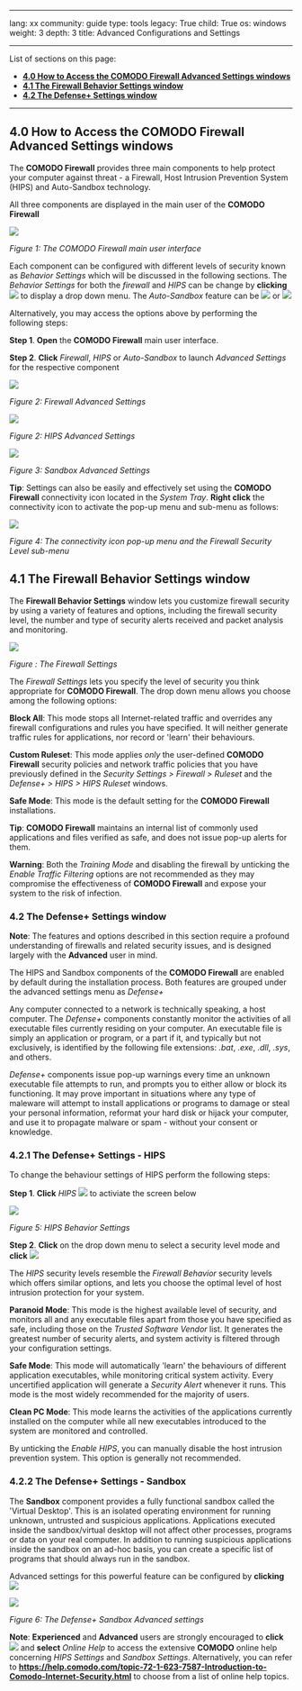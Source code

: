 

---

lang: xx
community: guide
type: tools
legacy: True
child: True
os: windows
weight: 3
depth: 3
title: Advanced Configurations and Settings

---

List of sections on this page:

- [**4.0 How to Access the COMODO Firewall Advanced Settings windows**](#4.0)
- [**4.1 The Firewall Behavior Settings window**](#4.1)
- [**4.2 The Defense+ Settings window**](#4.2)

-------

<a name="4.0"></a>
## 4.0 How to Access the **COMODO Firewall** Advanced Settings windows ##

The **COMODO Firewall** provides three main components to help protect your computer against threat - a Firewall, Host Intrusion Prevention System (HIPS) and Auto-Sandbox technology.

All three components are displayed in the main user of the **COMODO Firewall** 

![](/sbox/screen/comodo-en-1/21.png)

*Figure 1: The COMODO Firewall main user interface*

Each component can be configured with different levels of security known as *Behavior Settings* which will be discussed in the following sections. The *Behavior Settings* for both the *firewall* and *HIPS* can be change by **clicking** ![](/sbox/screen/comodo-en-1/38.png) to display a drop down menu. The *Auto-Sandbox* feature can be ![](/sbox/screen/comodo-en-1/42.png) or ![](/sbox/screen/comodo-en-1/43.png)  

Alternatively, you may access the options above by performing the following steps:

**Step 1**. **Open** the **COMODO Firewall** main user interface. 

**Step 2**. **Click** *Firewall*, *HIPS* or *Auto-Sandbox* to launch *Advanced Settings* for the respective component
  

![](/sbox/screen/comodo-en-1/39.png) 

*Figure 2: Firewall Advanced Settings* 


![](/sbox/screen/comodo-en-1/40.png)

*Figure 2: HIPS Advanced Settings* 


![](/sbox/screen/comodo-en-1/41.png)

*Figure 3: Sandbox Advanced Settings* 



**Tip**: Settings can also be easily and effectively set using the **COMODO Firewall** connectivity icon located in the *System Tray*. **Right click** the connectivity icon to activate the pop-up menu and sub-menu as follows:

![](/sbox/screen/comodo-en-1/44.png)

*Figure 4: The connectivity icon pop-up menu and the Firewall Security Level sub-menu* 

<a name="4.1"></a>
## 4.1 The Firewall Behavior Settings window ##

The **Firewall Behavior Settings** window lets you customize firewall security by using a variety of features and options, including the firewall security level, the number and type of security alerts received and packet analysis and monitoring.

![](/sbox/screen/comodo-en-1/45.png)

*Figure : The Firewall Settings*

The *Firewall Settings* lets you specify the level of security you think appropriate for **COMODO Firewall**. The drop down menu allows you choose among the following options:

**Block All**: This mode stops all Internet-related traffic and overrides any firewall configurations and rules you have specified. It will neither generate traffic rules for applications, nor record or 'learn' their behaviours.

**Custom Ruleset**: This mode applies *only* the user-defined **COMODO Firewall** security policies and network traffic policies that you have previously defined in the *Security Settings > Firewall > Ruleset* and the *Defense+ > HIPS > HIPS Ruleset* windows. 

**Safe Mode**: This mode is the default setting for the **COMODO Firewall** installations. 


**Tip**: **COMODO Firewall** maintains an internal list of commonly used applications and files verified as safe, and does not issue pop-up alerts for them.  

**Warning**: Both the *Training Mode* and disabling the firewall by unticking the *Enable Traffic Filtering* options are not recommended as they may compromise the effectiveness of **COMODO Firewall** and expose your system to the risk of infection. 

<a name="4.2"></a>
### 4.2 The Defense+ Settings window ###

**Note**: The features and options described in this section require a profound understanding of firewalls and related security issues, and is designed largely with the **Advanced** user in mind.

The HIPS and Sandbox components of the **COMODO Firewall** are enabled by default during the installation process. Both features are grouped under the advanced settings menu as *Defense+* 

Any computer connected to a network is technically speaking, a host computer. The *Defense+* components constantly monitor the activities of all executable files currently residing on your computer. An executable file is simply an application or program, or a part if it, and typically but not exclusively, is identified by the following file extensions: *.bat*, *.exe*, *.dll*, *.sys*, and others. 

*Defense+* components issue pop-up warnings every time an unknown executable file attempts to run, and prompts you to either allow or block its functioning. It may prove important in situations where any type of maleware will attempt to install applications or programs to damage or steal your personal information, reformat your hard disk or hijack your computer, and use it to propagate malware or spam - without your consent or knowledge.

### 4.2.1 The Defense+ Settings - HIPS ###

To change the behaviour settings of HIPS perform the following steps:

**Step 1**. **Click** *HIPS* ![](/sbox/screen/comodo-en-1/46.png) to activiate the screen below 

![](/sbox/screen/comodo-en-1/40.png)

*Figure 5: HIPS Behavior Settings*

**Step 2**. **Click** on the drop down menu to select a security level mode and **click** ![](/sbox/screen/comodo-en-47.png) 

The *HIPS* security levels resemble the *Firewall Behavior* security levels which offers similar options, and lets you choose the optimal level of host intrusion protection for your system. 


**Paranoid Mode**: This mode is the highest available level of security, and monitors all and any executable files apart from those you have specified as safe, including those on the *Trusted Software Vendor* list. It generates the greatest number of security alerts, and system activity is filtered through your configuration settings.  

**Safe Mode**: This mode will automatically 'learn' the behaviours of different application executables, while monitoring critical system activity. Every uncertified application will generate a *Security Alert* whenever it runs. This mode is the most widely recommended for the majority of users. 

**Clean PC Mode**: This mode learns the activities of the applications currently installed on the computer while all new executables introduced to the system are monitored and controlled. 


By unticking the *Enable HIPS*, you can manually disable the host intrusion prevention system. This option is generally not recommended.

  
### 4.2.2 The Defense+ Settings - Sandbox ###


The **Sandbox** component provides a fully functional sandbox called the 'Virtual Desktop'. This is an isolated operating environment for running unknown, untrusted and suspicious applications. Applications executed inside the sandbox/virtual desktop will not affect other processes, programs or data on your real computer. In addition to running suspicious applications inside the sandbox on an ad-hoc basis, you can create a specific list of programs that should always run in the sandbox.

Advanced settings for this powerful feature can be configured by **clicking** ![](/sbox/screen/comodo-en-1/48.png) 

![](/sbox/screen/comodo-en-1/41.png)

*Figure 6: The Defense+ Sandbox Advanced settings*

**Note**: **Experienced** and **Advanced** users are strongly encouraged to **click** ![](/sbox/screen/comodo-en-1/49.png) and **select** *Online Help* to access the extensive **COMODO** online help concerning *HIPS Settings* and *Sandbox Settings*. Alternatively, you can refer to **https://help.comodo.com/topic-72-1-623-7587-Introduction-to-Comodo-Internet-Security.html** to choose from a list of online help topics.


